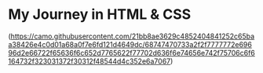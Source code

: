 # My Journey in HTML & CSS
(https://camo.githubusercontent.com/21bb8ae3629c4852404841252c65baa38426e4c0d01a68a0f7e6fd121d4649dc/68747470733a2f2f7777772e69696d2e66722f65636f6c652d7765622f77702d636f6e74656e742f75706c6f6164732f323031372f30312f48544d4c352e6a7067)



